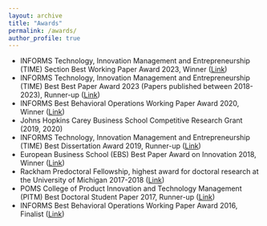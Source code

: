 ```yaml
---
layout: archive
title: "Awards"
permalink: /awards/
author_profile: true
---
```

<ul>
  <li> INFORMS Technology, Innovation Management and Entrepreneurship (TIME) Section Best Working Paper Award 2023, Winner (<a href="https://connect.informs.org/times/awards/best-working-paper"><u>Link</u></a>) </li>
    <li> INFORMS Technology, Innovation Management and Entrepreneurship (TIME) Best Best Paper Award 2023 (Papers published between 2018-2023), Runner-up (<a href="https://connect.informs.org/times/awards/best-paper-award"><u>Link</u></a>) </li>
  <li> INFORMS Best Behavioral Operations Working Paper Award 2020, Winner (<a href="https://connect.informs.org/behavioral-operations-management/awards"><u>Link</u></a>) </li>
   <li> Johns Hopkins Carey Business School Competitive Research Grant (2019, 2020) </li>
  <li> INFORMS Technology, Innovation Management and Entrepreneurship (TIME) Best Dissertation Award 2019, Runner-up (<a href="https://connect.informs.org/times/awards/doctoral-dissertation-award" target="_blank"><u>Link</u></a>) </li>
    <li> European Business School (EBS) Best Paper Award on Innovation 2018, Winner  (<a href="https://www.ebs.edu/en/ebs-best-paper-award"><u>Link</u></a>)</li>
        <li> Rackham Predoctoral Fellowship, highest award for doctoral research at the University of Michigan 2017-2018 (<a href="https://rackham.umich.edu/funding/funding-types/rackham-predoctoral-fellowship-program/"><u>Link</u></a>)</li>
  <li> POMS College of Product Innovation and Technology Management (PITM) Best Doctoral Student Paper 2017, Runner-up (<a href="https://www.poms.org/node/1020"><u>Link</u></a>)</li>
  <li> INFORMS Best Behavioral Operations Working Paper Award 2016, Finalist (<a href="https://connect.informs.org/behavioral-operations-management/awards"><u>Link</u></a>)</li>
</ul>

